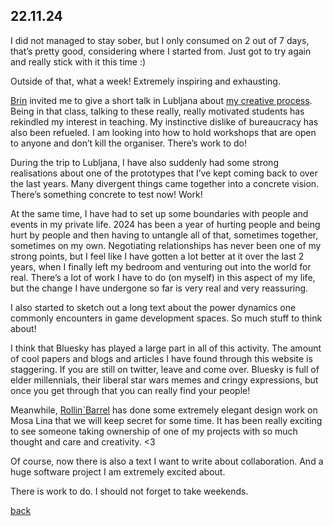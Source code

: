 ## 22.11.24

I did not managed to stay sober, but I only consumed on 2 out of 7 days, that’s pretty good, considering where I started from. Just got to try again and really stick with it this time :)

Outside of that, what a week! Extremely inspiring and exhausting.

[Brin](https://bsky.app/profile/beingbrin.net) invited me to give a short talk in Lubljana about [my creative process](https://www.youtube.com/watch?v=b0E4z56vhOc). Being in that class, talking to these really, really motivated students has rekindled my interest in teaching. My instinctive dislike of bureaucracy has also been refueled. I am looking into how to hold workshops that are open to anyone and don’t kill the organiser. There’s work to do!

During the trip to Lubljana, I have also suddenly had some strong realisations about one of the prototypes that I’ve kept coming back to over the last years. Many divergent things came together into a concrete vision. There’s something concrete to test now! Work!


At the same time, I have had to set up some boundaries with people and events in my private life. 2024 has been a year of hurting people and being hurt by people and then having to untangle all of that, sometimes together, sometimes on my own. Negotiating relationships has never been one of my strong points, but I feel like I have gotten a lot better at it over the last 2 years, when I finally left my bedroom and venturing out into the world for real. There’s a lot of work I have to do (on myself) in this aspect of my life, but the change I have undergone so far is very real and very reassuring. 

I also started to sketch out a long text about the power dynamics one commonly encounters in game development spaces. So much stuff to think about!

I think that Bluesky has played a large part in all of this activity. The amount of cool papers and blogs and articles I have found through this website is staggering. If you are still on twitter, leave and come over. Bluesky is full of elder millennials, their liberal star wars memes and cringy expressions, but once you get through that you can really find your people!

Meanwhile, [Rollin`Barrel](https://bsky.app/profile/rlnbrl.com) has done some extremely elegant design work on Mosa Lina that we will keep secret for some time. It has been really exciting to see someone taking ownership of one of my projects with so much thought and care and creativity. <3

Of course, now there is also a text I want to write about collaboration. And a huge software project I am extremely excited about. 

There is work to do.
I should not forget to take weekends.

[back](blogagain)
